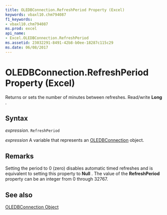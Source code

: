 ```yaml
---
title: OLEDBConnection.RefreshPeriod Property (Excel)
keywords: vbaxl10.chm794087
f1_keywords:
- vbaxl10.chm794087
ms.prod: excel
api_name:
- Excel.OLEDBConnection.RefreshPeriod
ms.assetid: 23032291-8491-42b8-b0ee-18287c115c29
ms.date: 06/08/2017
---
```



# OLEDBConnection.RefreshPeriod Property (Excel)

Returns or sets the number of minutes between refreshes. Read/write  **Long** .


## Syntax

 _expression_. `RefreshPeriod`

 _expression_ A variable that represents an [OLEDBConnection](./Excel.OLEDBConnection.md) object.


## Remarks

Setting the period to 0 (zero) disables automatic timed refreshes and is equivalent to setting this property to  **Null** . The value of the **RefreshPeriod** property can be an integer from 0 through 32767.


## See also


[OLEDBConnection Object](Excel.OLEDBConnection.md)

